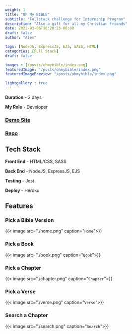```yaml
---
weight: 1
title: "Oh My BIBLE"
subtitle: "Fullstack challenge for Internship Program"
description: "Also a gift for all my Christian friends"
date: 2022-03-06T16:20:23-06:00
draft: false
author: "Alex"

tags: [NodeJS, ExpressJS, EJS, SASS, HTML]
categories: [Full Stack]
draft: false 

images : [/posts/ohmybible/index.png]
featuredImage: "/posts/ohmybible/index.png"
featuredImagePreview: "/posts/ohmybible/index.png"

lightgallery : true
---
```



<!--more-->

**Duration** - 3 days

**My Role** - Developer

### [Demo Site](https://ohmybible.herokuapp.com/)
### [Repo](https://github.com/zengjilie/oh-my-bible)

## Tech Stack

**Front End** - HTML/CSS, SASS

**Back End** - NodeJS, ExpressJS, EJS

**Testing** - Jest

**Deploy** - Heroku 

## Features

### Pick a Bible Version
{{< image src="./home.png" caption="`Home`">}}

### Pick a Book
{{< image src="./book.png" caption="`Book`">}}

### Pick a Chapter
{{< image src="./chapter.png" caption="`Chapter`">}}

### Pick a Verse
{{< image src="./verse.png" caption="`Verse`">}}

### Search a Chapter 
{{< image src="./search.png" caption="`Search`">}}
